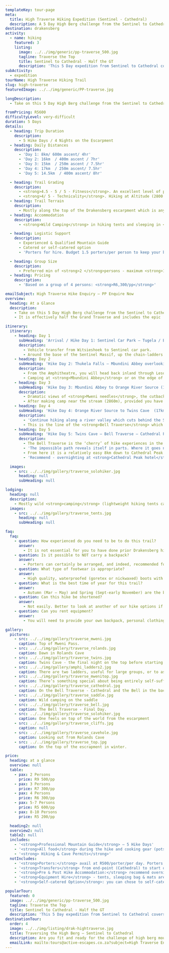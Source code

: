 ```yaml
---
templateKey: tour-page
meta:
  title: High Traverse Hiking Expedition (Sentinel - Cathedral)
  description: A 5 Day High Berg challenge from the Sentinel to Cathedral via the famous Bell Traverse. Sleeping in tents and caves, this is an expedition-style trail.
destination: drakensberg
activity:
  - name: hiking
    featured: 3
    listing:
      image: ../../img/generic/pp-traverse_500.jpg
      tagline: Traverse the Top
      title: Sentinel to Cathedral - Half the GT
      description: 'This 5 Day expedition from Sentinel to Cathedral covers half the Grand Traverse (GT), and is a bucket-list trail for the strong hiker. Guided by a professional and camping wild in tents and caves. The Bell Traverse from Twins to Buggers is arguably the climax of High Berg trails.'
subActivity:
  - expedition
tourName: High Traverse Hiking Trail
slug: high-traverse
featuredImage: ../../img/generic/PP-traverse.jpg

longDescription:
  - Take on this 5 Day High Berg challenge from the Sentinel to Cathedral Peak Hotel via the famous Bell Traverse. Sleeping in tents and caves, this is an adventurous expedition-style trail. A bucket-list hike, but should only be attempted by the fit.

fromPricing: R5600
difficultyLevel: very-difficult
duration: 5 Days
details:
  - heading: Trip Duration
    description:
      - 5 Hike Days / 4 Nights on the Escarpment
  - heading: Daily Distances
    description:
      - 'Day 1: 8km/ 600m ascent/ 4hr'
      - 'Day 2: 16km  / 400m ascent / 7hr'
      - 'Day 3: 15km  / 250m ascent / 7.5hr'
      - 'Day 4: 17km  / 250m ascent/ 7.5hr'
      - 'Day 5: 14.5km  / 400m ascent/ 8hr'

  - heading: Trail Grading
    description:
      - <strong>4.5 - 5 / 5 - Fitness</strong>. An excellent level of physical fitness is required for this high berg hike
      - <strong>4/ 5 - Technicality</strong>. Hiking at Altitude (2800 – 3000m) with a backpack, even if porters are taken. Exposed sections and rugged in most parts.
  - heading: Trail Terrain
    description:
      - Mostly along the top of the Drakensberg escarpment which is anything but flat. Some long steep passes and descents. Pre-existing injuries will be felt over this terrain.
  - heading: Accommodation
    description:
      - <strong>Wild Camping</strong> in hiking tents and sleeping in <strong>caves</strong> or overhangs.

  - heading: Logistic Support
    description:
      - Experienced & Qualified Mountain Guide
      - Catered or self-catered option
      - 'Porters for hire. Budget 1.5 porters/per person to keep your backpack weight <10kg'

  - heading: Group Size
    description:
      - Preferred min of <strong>2 </strong>persons - maximum <strong>10</strong> per guide
  - heading: Pricing
    description:
      - 'Based on a group of 4 persons: <strong>R6,300/pp</strong>'

emailSubject: High Traverse Hike Enquiry – PP Enquire Now
overview:
  heading: At a Glance
  description:
    - Take on this 5 Day High Berg challenge from the Sentinel to Cathedral Peak Hotel via the famous Bell Traverse. Overnighting in tents and caves, this is a bucket-list hike for the fit and adventurous.
    - It is effectively half the Grand Traverse and includes the epic 'Bell Traverse' which the GT does not.

itinerary:
  itinerary:
    - heading: Day 1
      subHeading: 'Arrival / Hike Day 1: Sentinel Car Park – Tugela / Bilanjil Falls (8km/ 600m ascent/ 4hr)'
      description:
        - Vehicle transfer from Witsieshoek to Sentinel car park.
        - Around the base of the Sentinel Massif, up the chain-ladders and summit the escarpment. Camping near the Thukela falls or 1km further at <strong>Bilanjil falls</strong> (2960m).
    - heading: Day 2
      subHeading: 'Hike Day 2: Thukela Falls – Mbundini Abbey overlooking Madonna & her worshippers (16km  / 400m ascent / 7hr)'
      description:
        - From the Amphitheatre, you will head back inland through Lesotho following the Kubeda river.
        - Camping at <strong>Mbundini Abbey</strong> or on the edge of <strong>Fangs Pass</strong>, the well-known feature of ‘Madonna and her Worshippers’ comes into view.
    - heading: Day 3
      subHeading: 'Hike Day 3: Mbundini Abbey to Orange River Source (15km  / min 250m ascent / 7.5hr)'
      description:
        - Dramatic views of <strong>Mweni needles</strong>, the cutback and Rockeries beyond.
        - After making camp near the stream (2860m), provided you have the stamina and the light is good, it’s worth walking out to either the top of Mnweni pass, or <strong>Rockeries Pass</strong> (both about 30mins from camp) for sundowner views.
    - heading: Day 4
      subHeading: 'Hike Day 4: Orange River Source to Twins Cave  (17km  / 250m ascent/ 7.5hr)	'
      description:
        - 'Continue hiking along a river valley which cuts behind the Saddle peaks, until you can cut up to the escarpment edge which offers a superb view over the whole Cathedral Peak range: the Chessmen, the Inner and Outer Horns, the Bell and Cathedral Peak itself.'
        - This is the line of the <strong>Bell Traverse</strong> which you should expect to follow tomorrow, conditions and abilities permitting.
    - heading: Day 5
      subHeading: 'Hike Day 5: Twins Cave – Bell Traverse – Cathedral Peak Hotel  (14.5km  / 400m ascent/ 8hr)'
      description:
        - The Bell Traverse is the ‘cherry’ of hike experiences in the Drakensberg. From the moment you leave Twins cave, a surprise awaits around every corner.
        - 'The impossible path reveals itself in parts. Where it goes next, you cannot guess: around the Mitre, by the Chessmen, behind the Inner and outer Horns, around the Bell and then, before getting to the foot of the Cathedral Peak, the final big daunting challenge: Bugger’s gully.'
        - From here it is a relatively easy 8km down to Cathedral Peak hotel, via Orange Peel Gap.
        - 'Recommend - overnighting at <strong>Cathedral Peak hotel</strong> this final night'

  images:
    - src: ../../img/gallery/traverse_solohiker.jpg
      heading: null
      subHeading: null

lodging:
  heading: null
  description:
    - Mostly wild <strong>camping</strong> (lightweight hiking tents carried) close to a water source, and the opportunity to spend a night or two in a <strong>cave </strong>along the way.
  images:
    - src: ../../img/gallery/traverse_tents.jpg
      heading: null
      subHeading: null

faq:
  faq:
    - question: How experienced do you need to be to do this trail?
      answer:
        - It is not essential for you to have done prior Drakensberg hikes of this nature, but we do recommend that you have previous experience in multi-day hikes over challenging terrain. A high level of fitness and endurance is necessary for this expedition.
    - question: Is it possible to NOT carry a backpack?
      answer:
        - Porters can certainly be arranged, and indeed, recommended for almost everyone. However, porters also need to carry their own shelter and food. If you are looking to carry only a large daypack, no more than 10kgs in weight, than you should budget on approx. 1.5 porters/per person based on a group of 4 or more.  Vehicle luggage transfers are definitely NOT an option on this trail.
    - question: What type of footwear is appropriate?
      answer:
        - High quality, waterproofed (goretex or nickwaxed) boots with good ankle support and rigid rubber sole, are necessary for this trail.
    - question: What is the best time of year for this trail?
      answer:
        - Autumn (Mar – May) and Spring (Sept-early November) are the best months for this trail. Winter months generally have the most stable weather, but it will regularly drop below O deg C overnight, and snow is more possible.
    - question: Can this hike be shortened?
      answer:
        - Not easily. Better to look at another of our hike options if you looking for a long-weekender.
    - question: Can you rent equipment?
      answer:
        - You will need to provide your own backpack, personal clothing and headlight. 4-season high mountain tents, sleeping bags and mats can be rented.

gallery:
  pictures:
    - src: ../../img/gallery/traverse_mweni.jpg
      caption: Top of Mweni Pass.
    - src: ../../img/gallery/traverse_rolands.jpg
      caption: Dawn in Rolands Cave
    - src: ../../img/gallery/traverse_twins.jpg
      caption: Twins Cave - the final night on the top before starting the Bell Traverse
    - src: ../../img/gallery/amphi_ladders2.jpg
      caption: There are two ladders, useful for large groups, or to ascend alongside your friend.
    - src: ../../img/gallery/traverse_mwenitop.jpg
      caption: There’s something special about being entirely self-sufficient.
    - src: ../../img/gallery/traverse_cathedral.jpg
      caption: On the Bell Traverse - Cathedral and the Bell in the background.
    - src: ../../img/gallery/traverse_saddle.jpg
      caption: Wild camping on the saddle
    - src: ../../img/gallery/traverse_bell.jpg
      caption: The Bell Traverse - Final Day.
    - src: ../../img/gallery/traverse_solohiker.jpg
      caption: One feels on top of the world from the escarpment
    - src: ../../img/gallery/traverse_cliffs.jpg
      caption: null
    - src: ../../img/gallery/traverse_cavehole.jpg
      caption: Looking out from Rolands Cave
    - src: ../../img/gallery/traverse_top.jpg
      caption: On the top of the escrapment in winter.

price:
  heading: at a glance
  overview: null
  table:
    - pax: 2 Persons
      price: R9 500/pp
    - pax: 3 Persons
      price: R7 300/pp
    - pax: 4 Persons
      price: R6 300/pp
    - pax: 5-7 Persons
      price: R5 600/pp
    - pax: 8-10 Persons
      price: R5 200/pp

  heading2: null
  overview2: null
  table2: null
  includes:
    - '<strong>Professional Mountain Guide</strong> – 5 Hike Days'
    - '<strong>All food</strong> during the hike and cooking gear (pots, stove, fuel, etc)'
    - '<strong>	Hiking & Cave Permits</strong>'
  notIncludes:
    - '<strong>Porters:</strong> avail at R500/porter/per day. Porters can carry 11kg on top of their own gear. Porters are self-sufficient. If you wish to keep your backpack to a 40L (large daypack) and less than 10kgs, you should budget 1.5 porters/per person.'
    - '<strong>Transfers</strong> from end-point (Cathedral) to start of hike (Sentinel Car Park) - budget around R3500 for a group transfer in a Quantum vehicle.'
    - '<strong>Pre & Post Hike Accommodation:</strong> recommend overnighting at Witsies Lodge (approx R1100/pp/sharing B&B) & Cathedral Peak hotel at the end (approx R1800/pp - FB)'
    - '<strong>Equipment Hire</strong> - tents, sleeping bag & mats are available for hire'
    - '<strong>Self-catered Option</strong>: you can chose to self-cater (& if you have dietary constraints) - deduct R1500/pp off the pp/price.'

popularTour:
  featured: 0
  image: ../../img/generic/pp-traverse_500.jpg
  tagline: Traverse the Top
  title: Sentinel to Cathedral - Half the GT
  description: 'This 5 Day expedition from Sentinel to Cathedral covers half the Grand Traverse (GT), and is a bucket-list trail for the strong hiker. Guided by a professional and camping wild in tents and caves. The Bell Traverse from Twins to Buggers is arguably the climax of High Berg trails.'
destinationTour:
  order: 4
  image: ../../img/listing/drak-hightraverse.jpg
  title: Traversing the High Berg – Sentinel to Cathedral
  description: Are you fit and ready for the challenge of high berg mountaineering. With an experienced guide you can tackle the Drakensberg traverse from the Sentinel massif across to Cathedral Peak. 5 days / 4 nights of jaw dropping terrain, wild-camping in tents and caves along the way.
  emailLink: mailto:tours@active-escapes.co.za?subject=High Traverse Enquiry  – Drak Destination Listing
---
```

